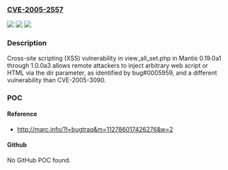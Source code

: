 ### [CVE-2005-2557](https://cve.mitre.org/cgi-bin/cvename.cgi?name=CVE-2005-2557)
![](https://img.shields.io/static/v1?label=Product&message=n%2Fa&color=blue)
![](https://img.shields.io/static/v1?label=Version&message=n%2Fa&color=blue)
![](https://img.shields.io/static/v1?label=Vulnerability&message=n%2Fa&color=brighgreen)

### Description

Cross-site scripting (XSS) vulnerability in view_all_set.php in Mantis 0.19.0a1 through 1.0.0a3 allows remote attackers to inject arbitrary web script or HTML via the dir parameter, as identified by bug#0005959, and a different vulnerability than CVE-2005-3090.

### POC

#### Reference
- http://marc.info/?l=bugtraq&m=112786017426276&w=2

#### Github
No GitHub POC found.


